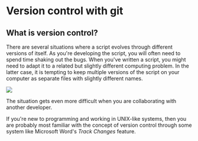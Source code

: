 # Version control with git

## What is version control?

There are several situations where a script evolves through different versions of itself.  As you're developing the script, you will often need to spend time shaking out the bugs.  When you've written a script, you might need to adapt it to a related but slightly different computing problem.  In the latter case, it is tempting to keep multiple versions of the script on your computer as separate files with slightly different names.  

![](https://imgs.xkcd.com/comics/documents.png)

The situation gets even more difficult when you are collaborating with another developer.  

If you're new to programming and working in UNIX-like systems, then you are probably most familiar with the concept of version control through some system like Microsoft Word's *Track Changes* feature. 
